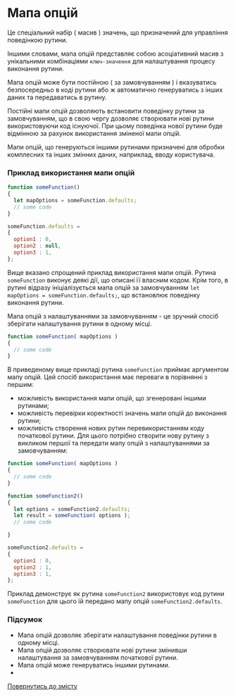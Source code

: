 # Мапа опцій

Це спеціальний набір ( масив ) значень, що призначений для управління поведінкою рутини.

Іншими словами, мапа опцій представляє собою асоціативний масив з унікальними комбінаціями `ключ-значення` для налаштування процесу виконання рутини.

Мапа опцій може бути постійною ( за замовчуванням ) і вказуватись безпосередньо в коді рутини або ж автоматично генеруватись з інших даних та передаватись в рутину.

Постійні мапи опцій дозволяють встановити поведінку рутини за замовчуванням, що в свою чергу дозволяє створювати нові рутини використовуючи код існуючої. При цьому поведінка нової рутини буде відмінною за рахунок використання зміненої мапи опцій.  

Мапи опцій, що генеруються іншими рутинами призначені для обробки комплесних та інших змінних даних, наприклад, вводу користувача.

### Приклад використання мапи опцій

```js
function someFunction()
{
  let mapOptions = someFunction.defaults;
  // some code
}

someFunction.defaults =
{
  option1 : 0,
  option2 : null,
  option3 : 1,
};
```

Вище вказано спрощений приклад використання мапи опцій. Рутина `someFunction` виконує деякі дії, що описані її власним кодом. Крім того, в рутині відразу ініціалізується мапа опцій за замовчуванням `let mapOptions = someFunction.defaults;`, що встановлює поведінку виконання рутини.

Мапа опцій з налаштуваннями за замовчуванням - це зручний спосіб зберігати налаштування рутини в одному місці.

```js
function someFunction( mapOptions )
{
  // some code
}
```

В приведеному вище прикладі рутина `someFunction` приймає аргументом мапу опцій. Цей спосіб використання має переваги в порівнянні з першим:

- можливість використання мапи опцій, що згенеровані іншими рутинами;
- можливість перевірки коректності значень мапи опцій до виконання рутини;
- можливість створення нових рутин перевикористанням коду початкової рутини. Для цього потрібно створити нову рутину з викликом першої та передати мапу опцій з налаштуваннями за замовчуванням:


```js
function someFunction( mapOptions )
{
  // some code
}

function someFunction2()
{
  let options = someFunction2.defaults;
  let result = someFunction( options );
  // some code

}

someFunction2.defaults =
{
  option1 : 0,
  option2 : 1,
  option3 : 1,
};
```

Приклад демонструє як рутина `someFunction2` використовує код рутини `someFunction` для цього їй передано мапу опцій `someFunction2.defaults`.

### Підсумок

- Мапа опцій дозволяє зберігати налаштування поведінки рутини  в одному місці.
- Мапа опцій дозволяє створювати нові рутини змінивши налаштування за замовчуванням початкової рутини.
- Мапа опцій може генеруватись іншими рутинами.
-

[Повернутись до змісту](../README.md#Концепції)
